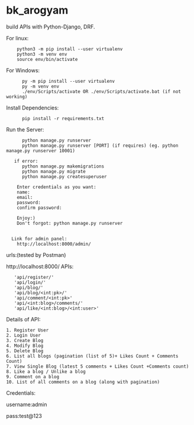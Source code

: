 # bk_arogyam
build APIs with Python-Django, DRF.

For linux:

        python3 -m pip install --user virtualenv
        python3 -m venv env
        source env/bin/activate
        
        
For Windows:

          py -m pip install --user virtualenv 
          py -m venv env
          ./env/Scripts/activate OR ./env/Scripts/activate.bat (if not working)
          
Install Dependencies:

          pip install -r requirements.txt
          
Run the Server:
          
          python manage.py runserver
          python manage.py runserver [PORT] (if requires) (eg. python manage.py runserver 10001)
          
       if error:
          python manage.py makemigrations
          python manage.py migrate
          python manage.py createsuperuser
          
        Enter credentials as you want:
        name:
        email:
        password:
        confirm password:
        
        Enjoy:)
        Don't forgot: python manage.py runserver
        
        
      Link for admin panel:
        http://localhost:8000/admin/
            
          
          
urls:(tested by Postman)

   http://localhost:8000/ 
   APIs:
   
       'api/register/'
       'api/login/'
       'api/blog/'
       'api/blog/<int:pk>/'
       'api/comment/<int:pk>'
       'api/<int:blog>/comments/'
       'api/like/<int:blog>/<int:user>'
       
 Details of API:
 
    1. Register User
    2. Login User
    3. Create Blog
    4. Modify Blog
    5. Delete Blog
    6. List all blogs (pagination (list of 5)+ Likes Count + Comments Count)
    7. View Single Blog (latest 5 comments + Likes Count +Comments count)
    8. Like a blog / Unlike a blog
    9. Comment on a blog
    10. List of all comments on a blog (along with pagination)
    
       
Credentials:

username:admin

pass:test@123
